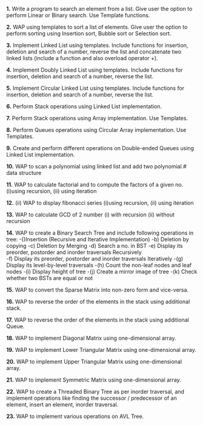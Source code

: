**1.**  Write a program to search an element from a list. Give user the option to perform Linear or
    Binary search. Use Template functions.

**2.** WAP using templates to sort a list of elements. Give user the option to perform sorting using
  Insertion sort, Bubble sort or Selection sort.

**3.** Implement Linked List using templates. Include functions for insertion, deletion and search of
    a number, reverse the list and concatenate two linked lists (include a function and also overload
    operator +).

**4.** Implement Doubly Linked List using templates. Include functions for insertion, deletion and
  search of a number, reverse the list.

**5.** Implement Circular Linked List using templates. Include functions for insertion, deletion and
  search of a number, reverse the list.

**6.** Perform Stack operations using Linked List implementation.

**7.** Perform Stack operations using Array implementation. Use Templates.

**8.** Perform Queues operations using Circular Array implementation. Use Templates.

**9.** Create and perform different operations on Double-ended Queues using Linked List
  implementation.

**10.** WAP to scan a polynomial using linked list and add two polynomial.# data structure

**11.** WAP to calculate factorial and to compute the factors of a given no. (i)using recursion, (ii)
  using iteration

**12.** (ii) WAP to display fibonacci series (i)using recursion, (ii) using iteration

**13.** WAP to calculate GCD of 2 number (i) with recursion (ii) without recursion

**14.** WAP to create a Binary Search Tree and include following operations in tree: 
  -()Insertion (Recursive and Iterative Implementation)
  -b) Deletion by copying
  -c) Deletion by Merging
  -d) Search a no. in BST
  -e) Display its preorder, postorder and inorder traversals Recursively  
  -f) Display its preorder, postorder and inorder traversals Iteratively
  -(g) Display its level-by-level traversals
  -(h) Count the non-leaf nodes and leaf nodes
  -(i) Display height of tree
  -(j) Create a mirror image of tree
  -(k) Check whether two BSTs are equal or not
  
**15.** WAP to convert the Sparse Matrix into non-zero form and vice-versa.

**16.** WAP to reverse the order of the elements in the stack using additional stack.

**17.** WAP to reverse the order of the elements in the stack using additional Queue.

**18.** WAP to implement Diagonal Matrix using one-dimensional array.

**19.** WAP to implement Lower Triangular Matrix using one-dimensional array.

**20.** WAP to implement Upper Triangular Matrix using one-dimensional array.

**21.** WAP to implement Symmetric Matrix using one-dimensional array.

**22.** WAP to create a Threaded Binary Tree as per inorder traversal, and implement operations like
  finding the successor / predecessor of an element, insert an element, inorder traversal.

**23.** WAP to implement various operations on AVL Tree.
